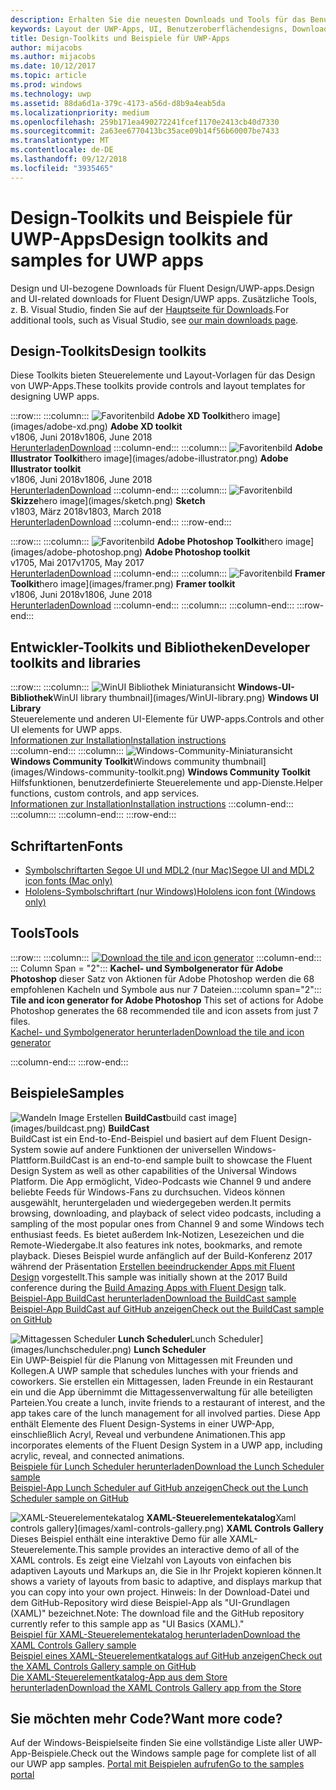 ```yaml
---
description: Erhalten Sie die neuesten Downloads und Tools für das Benutzeroberflächenlayout und Steuerelementdesign für UWP-Apps.
keywords: Layout der UWP-Apps, UI, Benutzeroberflächendesigns, Downloads, UWP-Tools
title: Design-Toolkits und Beispiele für UWP-Apps
author: mijacobs
ms.author: mijacobs
ms.date: 10/12/2017
ms.topic: article
ms.prod: windows
ms.technology: uwp
ms.assetid: 88da6d1a-379c-4173-a56d-d8b9a4eab5da
ms.localizationpriority: medium
ms.openlocfilehash: 259b171ea490272241fcef1170e2413cb40d7330
ms.sourcegitcommit: 2a63ee6770413bc35ace09b14f56b60007be7433
ms.translationtype: MT
ms.contentlocale: de-DE
ms.lasthandoff: 09/12/2018
ms.locfileid: "3935465"
---
```

# <a name="design-toolkits-and-samples-for-uwp-apps"></a><span data-ttu-id="268a3-104">Design-Toolkits und Beispiele für UWP-Apps</span><span class="sxs-lookup"><span data-stu-id="268a3-104">Design toolkits and samples for UWP apps</span></span>
 

<span data-ttu-id="268a3-105">Design und UI-bezogene Downloads für Fluent Design/UWP-apps.</span><span class="sxs-lookup"><span data-stu-id="268a3-105">Design and UI-related downloads for Fluent Design/UWP apps.</span></span> <span data-ttu-id="268a3-106">Zusätzliche Tools, z. B. Visual Studio, finden Sie auf der <a href="https://developer.microsoft.com/downloads">Hauptseite für Downloads</a>.</span><span class="sxs-lookup"><span data-stu-id="268a3-106">For additional tools, such as Visual Studio, see <a href="https://developer.microsoft.com/downloads">our main downloads page</a>.</span></span> 


## <a name="design-toolkits"></a><span data-ttu-id="268a3-107">Design-Toolkits</span><span class="sxs-lookup"><span data-stu-id="268a3-107">Design toolkits</span></span>

<span data-ttu-id="268a3-108">Diese Toolkits bieten Steuerelemente und Layout-Vorlagen für das Design von UWP-Apps.</span><span class="sxs-lookup"><span data-stu-id="268a3-108">These toolkits provide controls and layout templates for designing UWP apps.</span></span>

:::row:::
    :::column:::
        ![<span data-ttu-id="268a3-109">Favoritenbild](images/adobe-xd.png) <b>Adobe XD Toolkit</b></span><span class="sxs-lookup"><span data-stu-id="268a3-109">hero image](images/adobe-xd.png) <b>Adobe XD toolkit</b></span></span><br>
        <span data-ttu-id="268a3-110">v1806, Juni 2018</span><span class="sxs-lookup"><span data-stu-id="268a3-110">v1806, June 2018</span></span><br>
        <a href="https://aka.ms/adobexdtoolkit"><span data-ttu-id="268a3-111">Herunterladen</span><span class="sxs-lookup"><span data-stu-id="268a3-111">Download</span></span></a>
    :::column-end:::
    :::column:::
        ![<span data-ttu-id="268a3-112">Favoritenbild](images/adobe-illustrator.png) <b>Adobe Illustrator Toolkit</b></span><span class="sxs-lookup"><span data-stu-id="268a3-112">hero image](images/adobe-illustrator.png) <b>Adobe Illustrator toolkit</b></span></span><br>
        <span data-ttu-id="268a3-113">v1806, Juni 2018</span><span class="sxs-lookup"><span data-stu-id="268a3-113">v1806, June 2018</span></span><br>
        <a href="https://aka.ms/adobeillustratortoolkit"><span data-ttu-id="268a3-114">Herunterladen</span><span class="sxs-lookup"><span data-stu-id="268a3-114">Download</span></span></a>
    :::column-end:::
    :::column:::
        ![<span data-ttu-id="268a3-115">Favoritenbild](images/sketch.png) <b>Skizze</b></span><span class="sxs-lookup"><span data-stu-id="268a3-115">hero image](images/sketch.png) <b>Sketch</b></span></span><br>
        <span data-ttu-id="268a3-116">v1803, März 2018</span><span class="sxs-lookup"><span data-stu-id="268a3-116">v1803, March 2018</span></span><br>
        <a href="https://aka.ms/sketchtoolkit"><span data-ttu-id="268a3-117">Herunterladen</span><span class="sxs-lookup"><span data-stu-id="268a3-117">Download</span></span></a>
    :::column-end:::
:::row-end:::

:::row:::
    :::column:::
        ![<span data-ttu-id="268a3-118">Favoritenbild](images/adobe-photoshop.png) <b>Adobe Photoshop Toolkit</b></span><span class="sxs-lookup"><span data-stu-id="268a3-118">hero image](images/adobe-photoshop.png) <b>Adobe Photoshop toolkit</b></span></span><br>
        <span data-ttu-id="268a3-119">v1705, Mai 2017</span><span class="sxs-lookup"><span data-stu-id="268a3-119">v1705, May 2017</span></span><br>
        <a href="https://aka.ms/adobephotoshoptoolkit"><span data-ttu-id="268a3-120">Herunterladen</span><span class="sxs-lookup"><span data-stu-id="268a3-120">Download</span></span></a>
    :::column-end:::
    :::column:::
        ![<span data-ttu-id="268a3-121">Favoritenbild](images/framer.png) <b>Framer Toolkit</b></span><span class="sxs-lookup"><span data-stu-id="268a3-121">hero image](images/framer.png) <b>Framer toolkit</b></span></span><br>
        <span data-ttu-id="268a3-122">v1806, Juni 2018</span><span class="sxs-lookup"><span data-stu-id="268a3-122">v1806, June 2018</span></span><br>
        <a href="https://aka.ms/framertoolkit"><span data-ttu-id="268a3-123">Herunterladen</span><span class="sxs-lookup"><span data-stu-id="268a3-123">Download</span></span></a>
    :::column-end:::
    :::column:::
    :::column-end:::
:::row-end:::

## <a name="developer-toolkits-and-libraries"></a><span data-ttu-id="268a3-124">Entwickler-Toolkits und Bibliotheken</span><span class="sxs-lookup"><span data-stu-id="268a3-124">Developer toolkits and libraries</span></span>

:::row:::
    :::column:::
        ![<span data-ttu-id="268a3-125">WinUI Bibliothek Miniaturansicht](images/WinUI-library.png) <b>Windows-UI-Bibliothek</b></span><span class="sxs-lookup"><span data-stu-id="268a3-125">WinUI library thumbnail](images/WinUI-library.png) <b>Windows UI Library</b></span></span><br>
        <span data-ttu-id="268a3-126">Steuerelemente und anderen UI-Elemente für UWP-apps.</span><span class="sxs-lookup"><span data-stu-id="268a3-126">Controls and other UI elements for UWP apps.</span></span><br/>
        <a href="/uwp/toolkits/winui/getting-started"><span data-ttu-id="268a3-127">Informationen zur Installation</span><span class="sxs-lookup"><span data-stu-id="268a3-127">Installation instructions</span></span></a><br/>
    :::column-end:::
    :::column:::
        ![<span data-ttu-id="268a3-128">Windows-Community-Miniaturansicht](images/Windows-community-toolkit.png) <b>Windows Community Toolkit</b></span><span class="sxs-lookup"><span data-stu-id="268a3-128">Windows community thumbnail](images/Windows-community-toolkit.png) <b>Windows Community Toolkit</b></span></span><br>
        <span data-ttu-id="268a3-129">Hilfsfunktionen, benutzerdefinierte Steuerelemente und app-Dienste.</span><span class="sxs-lookup"><span data-stu-id="268a3-129">Helper functions, custom controls, and app services.</span></span><br />
        <a href="/windows/uwpcommunitytoolkit/getting-started"><span data-ttu-id="268a3-130">Informationen zur Installation</span><span class="sxs-lookup"><span data-stu-id="268a3-130">Installation instructions</span></span></a>
    :::column-end:::
    :::column:::
    :::column-end:::
:::row-end:::

## <a name="fonts"></a><span data-ttu-id="268a3-131">Schriftarten</span><span class="sxs-lookup"><span data-stu-id="268a3-131">Fonts</span></span>

* <a href="https://aka.ms/SegoeFonts"><span data-ttu-id="268a3-132">Symbolschriftarten Segoe UI und MDL2 (nur Mac)</span><span class="sxs-lookup"><span data-stu-id="268a3-132">Segoe UI and MDL2 icon fonts (Mac only)</span></span></a>
* <a href="https://aka.ms/hololensiconfont"><span data-ttu-id="268a3-133">Hololens-Symbolschriftart (nur Windows)</span><span class="sxs-lookup"><span data-stu-id="268a3-133">Hololens icon font (Windows only)</span></span></a>

## <a name="tools"></a><span data-ttu-id="268a3-134">Tools</span><span class="sxs-lookup"><span data-stu-id="268a3-134">Tools</span></span>

:::row:::
    :::column:::
        <a href="http://go.microsoft.com/fwlink/p/?LinkId=760394"><img src="images/tile-icon-generator.png" alt="Download the tile and icon generator"/></a>
    :::column-end:::
    <span data-ttu-id="268a3-135">::: Column Span = "2"::: **Kachel- und Symbolgenerator für Adobe Photoshop** dieser Satz von Aktionen für Adobe Photoshop werden die 68 empfohlenen Kacheln und Symbole aus nur 7 Dateien.</span><span class="sxs-lookup"><span data-stu-id="268a3-135">:::column span="2"::: **Tile and icon generator for Adobe Photoshop** This set of actions for Adobe Photoshop generates the 68 recommended tile and icon assets from just 7 files.</span></span> <br/><a href="http://go.microsoft.com/fwlink/p/?LinkId=760394"><span data-ttu-id="268a3-136">Kachel- und Symbolgenerator herunterladen</span><span class="sxs-lookup"><span data-stu-id="268a3-136">Download the tile and icon generator</span></span></a></p>
    :::column-end:::
:::row-end:::

    
## <a name="samples"></a><span data-ttu-id="268a3-137">Beispiele</span><span class="sxs-lookup"><span data-stu-id="268a3-137">Samples</span></span>

![<span data-ttu-id="268a3-138">Wandeln Image Erstellen](images/buildcast.png)
**BuildCast**</span><span class="sxs-lookup"><span data-stu-id="268a3-138">build cast image](images/buildcast.png)
**BuildCast**</span></span><br>
<span data-ttu-id="268a3-139">BuildCast ist ein End-to-End-Beispiel und basiert auf dem Fluent Design-System sowie auf andere Funktionen der universellen Windows-Plattform.</span><span class="sxs-lookup"><span data-stu-id="268a3-139">BuildCast is an end-to-end sample built to showcase the Fluent Design System as well as other capabilities of the Universal Windows Platform.</span></span> <span data-ttu-id="268a3-140">Die App ermöglicht, Video-Podcasts wie Channel 9 und andere beliebte Feeds für Windows-Fans zu durchsuchen. Videos können ausgewählt, heruntergeladen und wiedergegeben werden.</span><span class="sxs-lookup"><span data-stu-id="268a3-140">It permits browsing, downloading, and playback of select video podcasts, including a sampling of the most popular ones from Channel 9 and some Windows tech enthusiast feeds.</span></span> <span data-ttu-id="268a3-141">Es bietet außerdem Ink-Notizen, Lesezeichen und die Remote-Wiedergabe.</span><span class="sxs-lookup"><span data-stu-id="268a3-141">It also features ink notes, bookmarks, and remote playback.</span></span> <span data-ttu-id="268a3-142">Dieses Beispiel wurde anfänglich auf der Build-Konferenz 2017 während der Präsentation <a href="https://channel9.msdn.com/Events/Build/2017/B8034">Erstellen beeindruckender Apps mit Fluent Design</a> vorgestellt.</span><span class="sxs-lookup"><span data-stu-id="268a3-142">This sample was initially shown at the 2017 Build conference during the <a href="https://channel9.msdn.com/Events/Build/2017/B8034">Build Amazing Apps with Fluent Design</a> talk.</span></span> <br>
<a href="https://github.com/Microsoft/BuildCast/archive/master.zip"><span data-ttu-id="268a3-143">Beispiel-App BuildCast herunterladen</span><span class="sxs-lookup"><span data-stu-id="268a3-143">Download the BuildCast sample</span></span></a> <br><a href="https://github.com/Microsoft/BuildCast"><span data-ttu-id="268a3-144">Beispiel-App BuildCast auf GitHub anzeigen</span><span class="sxs-lookup"><span data-stu-id="268a3-144">Check out the BuildCast sample on GitHub</span></span></a>

![<span data-ttu-id="268a3-145">Mittagessen Scheduler](images/lunchscheduler.png)
**Lunch Scheduler**</span><span class="sxs-lookup"><span data-stu-id="268a3-145">Lunch Scheduler](images/lunchscheduler.png)
**Lunch Scheduler**</span></span><br>
<span data-ttu-id="268a3-146">Ein UWP-Beispiel für die Planung von Mittagessen mit Freunden und Kollegen.</span><span class="sxs-lookup"><span data-stu-id="268a3-146">A UWP sample that schedules lunches with your friends and coworkers.</span></span> <span data-ttu-id="268a3-147">Sie erstellen ein Mittagessen, laden Freunde in ein Restaurant ein und die App übernimmt die Mittagessenverwaltung für alle beteiligten Parteien.</span><span class="sxs-lookup"><span data-stu-id="268a3-147">You create a lunch, invite friends to a restaurant of interest, and the app takes care of the lunch management for all involved parties.</span></span> <span data-ttu-id="268a3-148">Diese App enthält Elemente des Fluent Design-Systems in einer UWP-App, einschließlich Acryl, Reveal und verbundene Animationen.</span><span class="sxs-lookup"><span data-stu-id="268a3-148">This app incorporates elements of the Fluent Design System in a UWP app, including acrylic, reveal, and connected animations.</span></span> <br/><a href="https://github.com/Microsoft/Windows-appsample-lunch-scheduler/archive/master.zip"><span data-ttu-id="268a3-149">Beispiele für Lunch Scheduler herunterladen</span><span class="sxs-lookup"><span data-stu-id="268a3-149">Download the Lunch Scheduler sample</span></span></a><br/><a href="https://github.com/Microsoft/Windows-appsample-lunch-scheduler"><span data-ttu-id="268a3-150">Beispiel-App Lunch Scheduler auf GitHub anzeigen</span><span class="sxs-lookup"><span data-stu-id="268a3-150">Check out the Lunch Scheduler sample on GitHub</span></span></a></p>  

![<span data-ttu-id="268a3-151">XAML-Steuerelementekatalog](images/xaml-controls-gallery.png)
**XAML-Steuerelementekatalog**</span><span class="sxs-lookup"><span data-stu-id="268a3-151">Xaml controls gallery](images/xaml-controls-gallery.png)
**XAML Controls Gallery**</span></span><br>
<span data-ttu-id="268a3-152">Dieses Beispiel enthält eine interaktive Demo für alle XAML-Steuerelemente.</span><span class="sxs-lookup"><span data-stu-id="268a3-152">This sample provides an interactive demo of all of the XAML controls.</span></span> <span data-ttu-id="268a3-153">Es zeigt eine Vielzahl von Layouts von einfachen bis adaptiven Layouts und Markups an, die Sie in Ihr Projekt kopieren können.</span><span class="sxs-lookup"><span data-stu-id="268a3-153">It shows a variety of layouts from basic to adaptive, and displays markup that you can copy into your own project.</span></span> <span data-ttu-id="268a3-154">Hinweis: In der Download-Datei und dem GitHub-Repository wird diese Beispiel-App als "UI-Grundlagen (XAML)" bezeichnet.</span><span class="sxs-lookup"><span data-stu-id="268a3-154">Note: The download file and the GitHub repository currently refer to this sample app as "UI Basics (XAML)."</span></span> <br/><a href="https://github.com/Microsoft/Windows-universal-samples/archive/master.zip"><span data-ttu-id="268a3-155">Beispiel für XAML-Steuerelementekatalog herunterladen</span><span class="sxs-lookup"><span data-stu-id="268a3-155">Download the XAML Controls Gallery sample</span></span></a><br/><a href="https://github.com/Microsoft/Windows-universal-samples/tree/master/Samples/XamlUIBasics"><span data-ttu-id="268a3-156">Beispiel eines XAML-Steuerelementkatalogs auf GitHub anzeigen</span><span class="sxs-lookup"><span data-stu-id="268a3-156">Check out the XAML Controls Gallery sample on GitHub</span></span></a> <br/><a href="https://www.microsoft.com/store/apps/9msvh128x2zt"><span data-ttu-id="268a3-157">Die XAML-Steuerelementkatalog-App aus dem Store herunterladen</span><span class="sxs-lookup"><span data-stu-id="268a3-157">Download the XAML Controls Gallery app from the Store</span></span></a></p>

## <a name="want-more-code"></a><span data-ttu-id="268a3-158">Sie möchten mehr Code?</span><span class="sxs-lookup"><span data-stu-id="268a3-158">Want more code?</span></span>

<span data-ttu-id="268a3-159">Auf der Windows-Beispielseite finden Sie eine vollständige Liste aller UWP-App-Beispiele.</span><span class="sxs-lookup"><span data-stu-id="268a3-159">Check out the Windows sample page for complete list of all our UWP app samples.</span></span> <a href="https://developer.microsoft.com/samples"><span data-ttu-id="268a3-160">Portal mit Beispielen aufrufen</span><span class="sxs-lookup"><span data-stu-id="268a3-160">Go to the samples portal</span></span></a>
